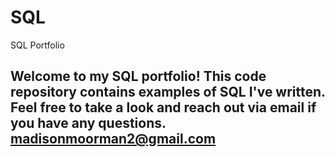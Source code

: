 # SQL
SQL Portfolio

## Welcome to my SQL portfolio! This code repository contains examples of SQL I've written. Feel free to take a look and reach out via email if you have any questions. madisonmoorman2@gmail.com
